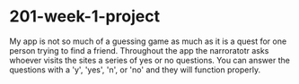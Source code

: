 # 201-week-1-project
My app is not so much of a guessing game as much as it is a quest for one person trying to find a friend. Throughout the app the narroratotr asks whoever visits the sites a series of yes or no questions.
You can answer the questions with a 'y', 'yes', 'n', or 'no' and they will function properly.
